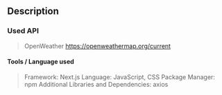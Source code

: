 ## Description



### Used API
> OpenWeather 
https://openweathermap.org/current

#### Tools / Language used
> Framework: Next.js
> Language: JavaScript, CSS
> Package Manager: npm
> Additional Libraries and Dependencies: axios

